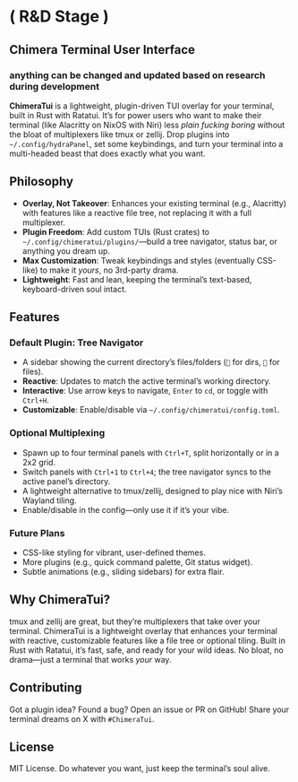 # ( R&D Stage )
## Chimera Terminal User Interface
### anything can be changed and updated based on research during development

**ChimeraTui** is a lightweight, plugin-driven TUI overlay for your terminal, built in Rust with Ratatui. It’s for power users who want to make their terminal (like Alacritty on NixOS with Niri) less *plain fucking boring* without the bloat of multiplexers like tmux or zellij. Drop plugins into `~/.config/hydraPanel`, set some keybindings, and turn your terminal into a multi-headed beast that does exactly what you want.

## Philosophy

- **Overlay, Not Takeover**: Enhances your existing terminal (e.g., Alacritty) with features like a reactive file tree, not replacing it with a full multiplexer.
- **Plugin Freedom**: Add custom TUIs (Rust crates) to `~/.config/chimeratui/plugins/`—build a tree navigator, status bar, or anything you dream up.
- **Max Customization**: Tweak keybindings and styles (eventually CSS-like) to make it *yours*, no 3rd-party drama.
- **Lightweight**: Fast and lean, keeping the terminal’s text-based, keyboard-driven soul intact.

## Features

### Default Plugin: Tree Navigator
- A sidebar showing the current directory’s files/folders (`📁` for dirs, `📜` for files).
- **Reactive**: Updates to match the active terminal’s working directory.
- **Interactive**: Use arrow keys to navigate, `Enter` to `cd`, or toggle with `Ctrl+H`.
- **Customizable**: Enable/disable via `~/.config/chimeratui/config.toml`.

### Optional Multiplexing
- Spawn up to four terminal panels with `Ctrl+T`, split horizontally or in a 2x2 grid.
- Switch panels with `Ctrl+1` to `Ctrl+4`; the tree navigator syncs to the active panel’s directory.
- A lightweight alternative to tmux/zellij, designed to play nice with Niri’s Wayland tiling.
- Enable/disable in the config—only use it if it’s your vibe.

### Future Plans
- CSS-like styling for vibrant, user-defined themes.
- More plugins (e.g., quick command palette, Git status widget).
- Subtle animations (e.g., sliding sidebars) for extra flair.

## Why ChimeraTui?
tmux and zellij are great, but they’re multiplexers that take over your terminal. ChimeraTui is a lightweight overlay that enhances your terminal with reactive, customizable features like a file tree or optional tiling. Built in Rust with Ratatui, it’s fast, safe, and ready for your wild ideas. No bloat, no drama—just a terminal that works *your* way.

## Contributing
Got a plugin idea? Found a bug? Open an issue or PR on GitHub! Share your terminal dreams on X with `#ChimeraTui`.

## License
MIT License. Do whatever you want, just keep the terminal’s soul alive.
